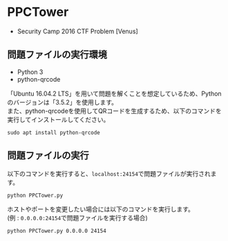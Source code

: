 # PPCTower

- Security Camp 2016 CTF Problem [Venus]

## 問題ファイルの実行環境

- Python 3
- python-qrcode

「Ubuntu 16.04.2 LTS」を用いて問題を解くことを想定しているため、Pythonのバージョンは「3.5.2」を使用します。  
また、python-qrcodeを使用してQRコードを生成するため、以下のコマンドを実行してインストールしてください。

```
sudo apt install python-qrcode
```

## 問題ファイルの実行

以下のコマンドを実行すると、`localhost:24154`で問題ファイルが実行されます。

```
python PPCTower.py
```

ホストやポートを変更したい場合には以下のコマンドを実行します。  
(例 : `0.0.0.0:24154`で問題ファイルを実行する場合)

```
python PPCTower.py 0.0.0.0 24154
```
